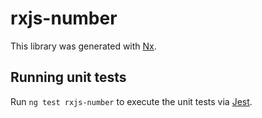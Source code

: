 # rxjs-number

This library was generated with [Nx](https://nx.dev).

## Running unit tests

Run `ng test rxjs-number` to execute the unit tests via [Jest](https://jestjs.io).

